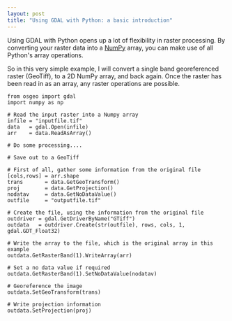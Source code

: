 ```yaml
---
layout: post
title: "Using GDAL with Python: a basic introduction"
---
```

Using GDAL with Python opens up a lot of flexibility in raster processing. By converting your raster data into a [NumPy](http://www.numpy.org/) array, you can make use of all Python's array operations.

So in this very simple example, I will convert a single band georeferenced raster (GeoTiff), to a 2D NumPy array, and back again. Once the raster has been read in as an array, any raster operations are possible. 

    from osgeo import gdal
    import numpy as np

    # Read the input raster into a Numpy array
    infile = "inputfile.tif"
    data   = gdal.Open(infile)
    arr    = data.ReadAsArray()

    # Do some processing....

    # Save out to a GeoTiff

    # First of all, gather some information from the original file
    [cols,rows] = arr.shape
    trans       = data.GetGeoTransform()
    proj        = data.GetProjection()
    nodatav     = data.GetNoDataValue()
    outfile     = "outputfile.tif"

    # Create the file, using the information from the original file
    outdriver = gdal.GetDriverByName("GTiff")
    outdata   = outdriver.Create(str(outfile), rows, cols, 1, gdal.GDT_Float32)

    # Write the array to the file, which is the original array in this example
    outdata.GetRasterBand(1).WriteArray(arr)

    # Set a no data value if required
    outdata.GetRasterBand(1).SetNoDataValue(nodatav)

    # Georeference the image
    outdata.SetGeoTransform(trans)

    # Write projection information
    outdata.SetProjection(proj)
